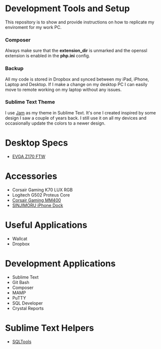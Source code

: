 # Development Tools and Setup
This repository is to show and provide instructions on how to replicate my enviroment for my work PC.

### Composer
Always make sure that the **extension_dir** is unmarked and the openssl extension is enabled in the **php.ini** config.



### Backup
All my code is stored in Dropbox and synced between my iPad, iPhone, Laptop and Desktop. If I make a change on my desktop PC I can easily move to remote working on my laptop without any issues.

### Sublime Text Theme
I use [Jam](https://github.com/joeygallegos/Jam) as my theme in Sublime Text. It's one I created inspired by some design I saw a couple of years back. I still use it on all my devices and occasionally update the colors to a newer design.

# Desktop Specs
* [EVGA Z170 FTW](http://a.co/7OmnZSf)

# Accessories
* Corsair Gaming K70 LUX RGB
* Logitech G502 Proteus Core
* [Corsair Gaming MM400](http://a.co/cE8WvFS)
* [SINJIMORU iPhone Dock](http://a.co/2tKGiyW)

# Useful Applications
* Wallcat
* Dropbox

# Development Applications
* Sublime Text
* Git Bash
* Composer
* MAMP
* PuTTY
* SQL Developer
* Crystal Reports

# Sublime Text Helpers
- [SQLTools](http://code.mteixeira.me/SQLTools/)
